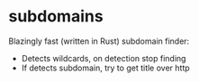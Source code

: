 # subdomains

Blazingly fast (written in Rust) subdomain finder:

-   Detects wildcards, on detection stop finding
-   If detects subdomain, try to get title over http
